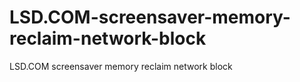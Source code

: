 # LSD.COM-screensaver-memory-reclaim-network-block
LSD.COM screensaver memory reclaim network block
